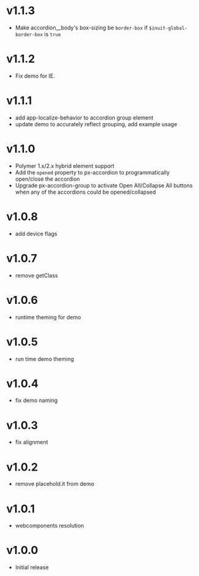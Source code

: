 v1.1.3
==================
* Make accordion__body's box-sizing be `border-box` if `$inuit-global-border-box` is `true`

v1.1.2
==================
* Fix demo for IE.

v1.1.1
==================
* add app-localize-behavior to accordion group element
* update demo to accurately reflect grouping, add example usage

v1.1.0
==================
* Polymer 1.x/2.x hybrid element support
* Add the `opened` property to px-accordion to programmatically open/close the accordion
* Upgrade px-accordion-group to activate Open All/Collapse All buttons when any of the accordions could be opened/collapsed

v1.0.8
==================
* add device flags

v1.0.7
==================
* remove getClass

v1.0.6
==================
* runtime theming for demo

v1.0.5
==================
* run time demo theming

v1.0.4
==================
* fix demo naming

v1.0.3
==================
* fix alignment

v1.0.2
==================
* remove placehold.it from demo

v1.0.1
==================
* webcomponents resolution

v1.0.0
==================
* Initial release
